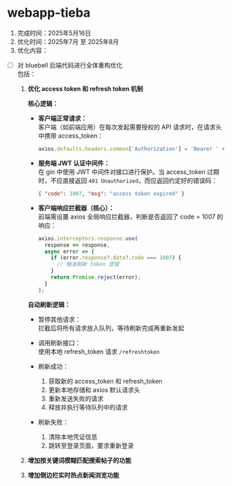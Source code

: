 # webapp-tieba

1. 完成时间：2025年5月16日  
2. 优化时间：2025年7月 至 2025年8月  
3. 优化内容：

- [ ] 对 bluebell 后端代码进行全体重构优化  
  包括：

  1. **优化 access token 和 refresh token 机制**

     **核心逻辑：**

     - **客户端正常请求：**  
       客户端（如前端应用）在每次发起需要授权的 API 请求时，在请求头中携带 access_token：
       ```js
       axios.defaults.headers.common['Authorization'] = 'Bearer ' + accessToken;
       ```

     - **服务端 JWT 认证中间件：**  
       在 gin 中使用 JWT 中间件对接口进行保护。当 access_token 过期时，不应直接返回 `401 Unauthorized`，而应返回约定好的错误码：
       ```json
       { "code": 1007, "msg": "access token expired" }
       ```

     - **客户端响应拦截器（核心）：**  
       前端需设置 axios 全局响应拦截器，判断是否返回了 code = 1007 的响应：
       ```js
       axios.interceptors.response.use(
         response => response,
         async error => {
           if (error.response?.data?.code === 1007) {
             // 触发刷新 token 逻辑
           }
           return Promise.reject(error);
         }
       );
       ```

     **自动刷新逻辑：**

     - 暂停其他请求：  
       拦截后将所有请求放入队列，等待刷新完成再重新发起

     - 调用刷新接口：  
       使用本地 refresh_token 请求 `/refreshtoken`

     - 刷新成功：
       1. 获取新的 access_token 和 refresh_token
       2. 更新本地存储和 axios 默认请求头
       3. 重新发送失败的请求
       4. 释放并执行等待队列中的请求

     - 刷新失败：
       1. 清除本地凭证信息
       2. 跳转至登录页面，要求重新登录

  2. **增加按关键词模糊匹配搜索帖子的功能**
  3. **增加侧边栏实时热点新闻浏览功能**